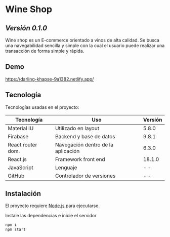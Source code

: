 # Wine Shop

## _Versión 0.1.0_

Wine shop es un E-commerce orientado a vinos de alta calidad. Se busca una navegabilidad sencilla y simple con la cual el usuario puede realizar una transacción de forma simple y rápida.

## Demo

https://darling-khapse-9a1382.netlify.app/

## Tecnología

Tecnologías usadas en el proyecto:

| Tecnología        | Uso                                | Versión |
| ----------------- | ---------------------------------- | ------- |
| Material IU       | Utilizado en layout                | 5.8.0   |
| Firabase          | Backend y base de datos            | 9.8.1   |
| React router dom. | Navegación dentro de la aplicación | 6.3.0   |
| React.js          | Framework front end                | 18.1.0  |
| JavaScript        | Lenguaje                           | - -     |
| GitHub            | Controlador de versiones           | - -     |

## Instalación

El proyecto requiere [Node.js](https://nodejs.org/) para ejecutarse.

Instale las dependencias e inicie el servidor

```sh
npm i
npm start
```

[node.js]: http://nodejs.org
[ir a pagina]: https://resplendent-boba-c301ed.netlify.app/
